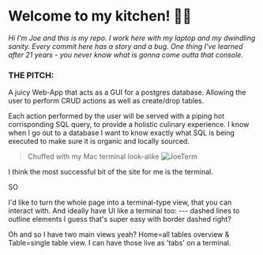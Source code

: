 # Welcome to my kitchen! 👨‍🍳

*Hi I'm Joe and this is my repo. I work here with my laptop and my dwindling sanity. Every commit here has a story and a bug. One thing I've learned after 21 years - you never know what is gonna come outta that console.*

### THE PITCH:
A juicy Web-App that acts as a GUI for a postgres database. Allowing the user to perform CRUD actions as well as create/drop tables.

Each action performed by the user will be served with a piping hot corrisponding SQL query, to provide a holistic culinary experience. I know when I go out to a database I want to know exactly what SQL is being executed to make sure it is organic and locally sourced.

> Chuffed with my Mac terminal look-alike
![JoeTerm](http://oi68.tinypic.com/hv42nl.jpg)

I think the most successful bit of the site for me is the terminal.

SO

I'd like to turn the whole page into a terminal-type view, that you can interact with.
And ideally have UI like a terminal too: --- dashed lines to outline elements I guess that's super easy with border dashed right?

Oh and so I have two main views yeah? Home=all tables overview & Table=single table view. I can have those live as 'tabs' on a terminal.